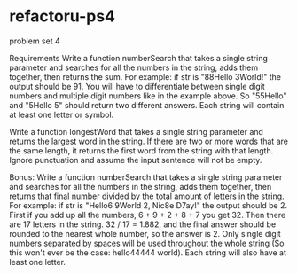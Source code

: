 refactoru-ps4
=============

problem set 4

Requirements
Write a function numberSearch that takes a single string parameter and searches for all the numbers in the string, adds them together, then returns the sum. For example: if str is "88Hello 3World!" the output should be 91. You will have to differentiate between single digit numbers and multiple digit numbers like in the example above. So "55Hello" and "5Hello 5" should return two different answers. Each string will contain at least one letter or symbol.

Write a function longestWord that takes a single string parameter and returns the largest word in the string. If there are two or more words that are the same length, it returns the first word from the string with that length. Ignore punctuation and assume the input sentence will not be empty.

Bonus:
Write a function numberSearch that takes a single string parameter and searches for all the numbers in the string, adds them together, then returns that final number divided by the total amount of letters in the string. For example: if str is "Hello6 9World 2, Nic8e D7ay!" the output should be 2. First if you add up all the numbers, 6 + 9 + 2 + 8 + 7 you get 32. Then there are 17 letters in the string. 32 / 17 = 1.882, and the final answer should be rounded to the nearest whole number, so the answer is 2. Only single digit numbers separated by spaces will be used throughout the whole string (So this won't ever be the case: hello44444 world). Each string will also have at least one letter.
